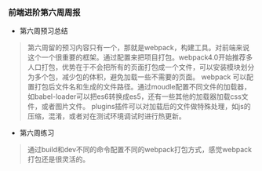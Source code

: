 ### 前端进阶第六周周报

* 第六周预习总结
> 第六周留的预习内容只有一个，那就是webpack，构建工具。对前端来说这个一个很重要的框架。通过配置来把项目打包。webpack4.0开始推荐多人口打包，优势在于不会把所有的页面打包成一个文件，可以安装模块划分为多个包，减少包的体积，避免加载一些不需要的页面。
> webpack 可以配置打包后文件名和生成的文件路径。通过moudle配置不同文件的加载器，如babel-loader可以把es6转换成es5，还有一些其他的加载器加载css文件，或者图片文件。
> plugins插件可以对加载后的文件做特殊处理，如js的压缩，混淆，或者对在测试环境调试时进行热更新。
* 第六周练习
>通过build和dev不同的命令配置不同的webpack打包方式，感觉webpack打包还是很灵活的。


